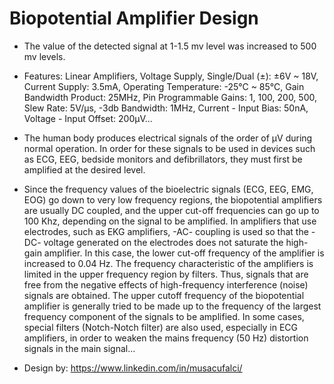 # Biopotential Amplifier Design

- The value of the detected signal at 1-1.5 mv level was increased to 500 mv levels.
- Features: Linear Amplifiers, Voltage Supply, Single/Dual (±): ±6V ~ 18V, Current Supply: 3.5mA, Operating Temperature: -25°C ~ 85°C, Gain Bandwidth Product: 25MHz, Pin Programmable Gains: 1, 100, 200, 500, Slew Rate: 5V/µs, -3db Bandwidth: 1MHz, Current - Input Bias: 50nA, Voltage - Input Offset: 200µV...
- The human body produces electrical signals of the order of µV during normal operation. In order for these signals to be used in devices such as ECG, EEG, bedside monitors and defibrillators, they must first be amplified at the desired level.
- Since the frequency values ​​of the bioelectric signals (ECG, EEG, EMG, EOG) go down to very low frequency regions, the biopotential amplifiers are usually DC coupled, and the upper cut-off frequencies can go up to 100 Khz, depending on the signal to be amplified. In amplifiers that use electrodes, such as EKG amplifiers, -AC- coupling is used so that the -DC- voltage generated on the electrodes does not saturate the high-gain amplifier. In this case, the lower cut-off frequency of the amplifier is increased to 0.04 Hz. The frequency characteristic of the amplifiers is limited in the upper frequency region by filters. Thus, signals that are free from the negative effects of high-frequency interference (noise) signals are obtained. The upper cutoff frequency of the biopotential amplifier is generally tried to be made up to the frequency of the largest frequency component of the signals to be amplified. In some cases, special filters (Notch-Notch filter) are also used, especially in ECG amplifiers, in order to weaken the mains frequency (50 Hz) distortion signals in the main signal...

- Design by: https://www.linkedin.com/in/musacufalci/

